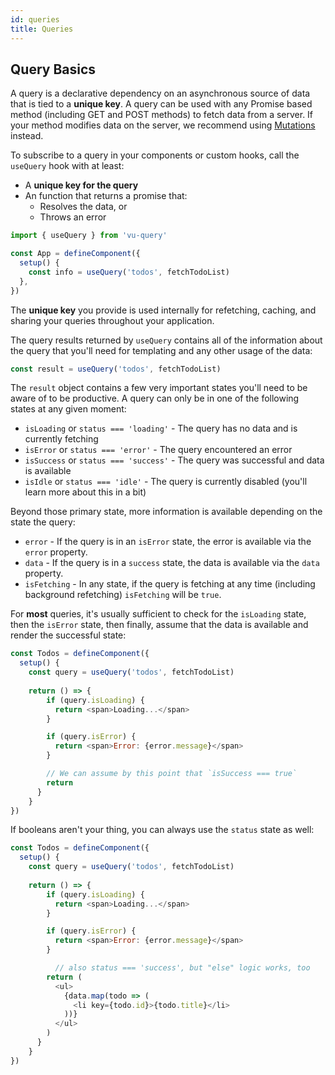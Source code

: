 ```yaml
---
id: queries
title: Queries
---
```


## Query Basics

A query is a declarative dependency on an asynchronous source of data that is tied to a **unique key**. A query can be used with any Promise based method (including GET and POST methods) to fetch data from a server. If your method modifies data on the server, we recommend using [Mutations](https://vu-query.tanstack.com/docs/guides/mutations) instead.

To subscribe to a query in your components or custom hooks, call the `useQuery` hook with at least:

- A **unique key for the query**
- An function that returns a promise that:
  - Resolves the data, or
  - Throws an error

```js
import { useQuery } from 'vu-query'

const App = defineComponent({
  setup() {
    const info = useQuery('todos', fetchTodoList)
  },
})
```

The **unique key** you provide is used internally for refetching, caching, and sharing your queries throughout your application.

The query results returned by `useQuery` contains all of the information about the query that you'll need for templating and any other usage of the data:

```js
const result = useQuery('todos', fetchTodoList)
```

The `result` object contains a few very important states you'll need to be aware of to be productive. A query can only be in one of the following states at any given moment:

- `isLoading` or `status === 'loading'` - The query has no data and is currently fetching
- `isError` or `status === 'error'` - The query encountered an error
- `isSuccess` or `status === 'success'` - The query was successful and data is available
- `isIdle` or `status === 'idle'` - The query is currently disabled (you'll learn more about this in a bit)

Beyond those primary state, more information is available depending on the state the query:

- `error` - If the query is in an `isError` state, the error is available via the `error` property.
- `data` - If the query is in a `success` state, the data is available via the `data` property.
- `isFetching` - In any state, if the query is fetching at any time (including background refetching) `isFetching` will be `true`.

For **most** queries, it's usually sufficient to check for the `isLoading` state, then the `isError` state, then finally, assume that the data is available and render the successful state:

```js
const Todos = defineComponent({
  setup() {
    const query = useQuery('todos', fetchTodoList)
    
    return () => {
        if (query.isLoading) {
          return <span>Loading...</span>
        }

        if (query.isError) {
          return <span>Error: {error.message}</span>
        }

        // We can assume by this point that `isSuccess === true`
        return
      }
    }
})
```

If booleans aren't your thing, you can always use the `status` state as well:

```js
const Todos = defineComponent({
  setup() {
    const query = useQuery('todos', fetchTodoList)
    
    return () => {
        if (query.isLoading) {
          return <span>Loading...</span>
        }

        if (query.isError) {
          return <span>Error: {error.message}</span>
        }

          // also status === 'success', but "else" logic works, too
        return (
          <ul>
            {data.map(todo => (
              <li key={todo.id}>{todo.title}</li>
            ))}
          </ul>
        )
      }
    }
})
```
